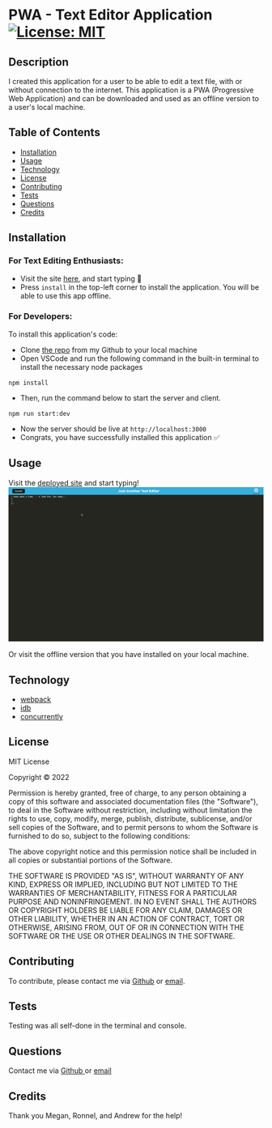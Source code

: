 # PWA - Text Editor Application [![License: MIT](https://img.shields.io/badge/License-MIT-yellow.svg)](https://opensource.org/licenses/MIT)

## Description
I created this application for a user to be able to edit a text file, with or without connection to the internet. This application is a PWA (Progressive Web Application) and can be downloaded and used as an offline version to a user's local machine. 
## Table of Contents
- [Installation](#installation)
- [Usage](#usage)
- [Technology](#technology)
- [License](#license)
- [Contributing](#contributing)
- [Tests](#tests)
- [Questions](#questions)
- [Credits](#credits)

## Installation

### For Text Editing Enthusiasts:

- Visit the site [here](https://sleepy-bayou-65066.herokuapp.com/), and start typing 📝   
- Press `install` in the top-left corner to install the application. You will be able to use this app offline. 
### For Developers:
To install this application's code:
- Clone [the repo](https://github.com/sabhanson/HW19-PWA-TextEditor) from my Github to your local machine
- Open VSCode and run the following command in the built-in terminal to install the necessary node packages
``` 
npm install
```
- Then, run the command below to start the server and client.
``` 
npm run start:dev
```
- Now the server should be live at `http://localhost:3000`
- Congrats, you have successfully installed this application  ✅


## Usage

Visit the [deployed site](https://sleepy-bayou-65066.herokuapp.com/) and start typing!  
![GIF of deployed site usage](/assets/PWA_Final.gif)  


Or visit the offline version that you have installed on your local machine.

## Technology
- [webpack](https://www.npmjs.com/package/webpack)
- [idb](https://www.npmjs.com/package/idb)
- [concurrently](https://www.npmjs.com/package/concurrently)
## License
<p>
MIT License

  Copyright &copy; 2022 
  
  Permission is hereby granted, free of charge, to any person obtaining a copy
  of this software and associated documentation files (the "Software"), to deal
  in the Software without restriction, including without limitation the rights
  to use, copy, modify, merge, publish, distribute, sublicense, and/or sell
  copies of the Software, and to permit persons to whom the Software is
  furnished to do so, subject to the following conditions:
  
  The above copyright notice and this permission notice shall be included in all
  copies or substantial portions of the Software.
  
  THE SOFTWARE IS PROVIDED "AS IS", WITHOUT WARRANTY OF ANY KIND, EXPRESS OR
  IMPLIED, INCLUDING BUT NOT LIMITED TO THE WARRANTIES OF MERCHANTABILITY,
  FITNESS FOR A PARTICULAR PURPOSE AND NONINFRINGEMENT. IN NO EVENT SHALL THE
  AUTHORS OR COPYRIGHT HOLDERS BE LIABLE FOR ANY CLAIM, DAMAGES OR OTHER
  LIABILITY, WHETHER IN AN ACTION OF CONTRACT, TORT OR OTHERWISE, ARISING FROM,
  OUT OF OR IN CONNECTION WITH THE SOFTWARE OR THE USE OR OTHER DEALINGS IN THE
  SOFTWARE.

  </p>

## Contributing
To contribute, please contact me via [Github](https://www.github.com/sabhanson) or 
[email](mailto:sabhanson7@gmail.com).

## Tests
Testing was all self-done in the terminal and console. 

## Questions
Contact me via 
[Github ](https://www.github.com/sabhanson) or [email](mailto:sabhanson7@gmail.com)

## Credits
Thank you Megan, Ronnel, and Andrew for the help!
